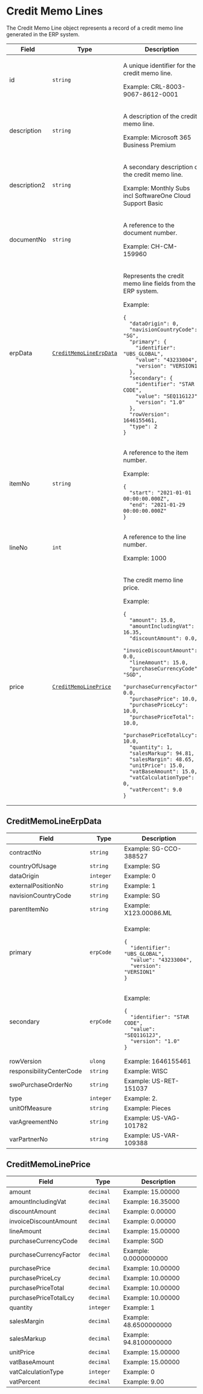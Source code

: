 # Credit Memo Lines

The Credit Memo Line object represents a record of a credit memo line generated in the ERP system.

<table><thead><tr><th width="127">Field</th><th width="200">Type</th><th>Description</th></tr></thead><tbody><tr><td>id</td><td><code>string</code></td><td><p>A unique identifier for the credit memo line. </p><p>Example: CRL-8003-9067-8612-0001</p></td></tr><tr><td>description</td><td><code>string</code></td><td><p>A description of the credit memo line.</p><p>Example: Microsoft 365 Business Premium</p></td></tr><tr><td>description2</td><td><code>string</code></td><td><p>A secondary description of the credit memo line.</p><p>Example: Monthly Subs incl SoftwareOne Cloud Support Basic</p></td></tr><tr><td>documentNo</td><td><code>string</code></td><td><p>A reference to the document number.</p><p>Example: CH-CM-159960</p></td></tr><tr><td>erpData</td><td><a href="credit-memo-lines.md#creditmemoerpdata"><code>CreditMemoLineErpData</code></a></td><td><p>Represents the credit memo line fields from the ERP system. </p><p>Example:</p><pre class="language-json" data-overflow="wrap" data-full-width="true"><code class="lang-json">{
  "dataOrigin": 0,
  "navisionCountryCode": "SG",
  "primary": {
    "identifier": "UBS_GLOBAL",
    "value": "43233004",
    "version": "VERSION1"
  },
  "secondary": {
    "identifier": "STAR CODE",
    "value": "SEQ11G12J",
    "version": "1.0"
  },
  "rowVersion": 1646155461,
  "type": 2
}
</code></pre></td></tr><tr><td>itemNo</td><td><code>string</code></td><td><p>A reference to the item number.</p><p>Example:</p><pre class="language-json" data-overflow="wrap" data-full-width="true"><code class="lang-json">{
  "start": "2021-01-01 00:00:00.000Z",
  "end": "2021-01-29 00:00:00.000Z"
}
</code></pre></td></tr><tr><td>lineNo</td><td><code>int</code></td><td><p>A reference to the line number.</p><p>Example: 1000</p></td></tr><tr><td>price</td><td><a href="credit-memo-lines.md#creditmemolineprice"><code>CreditMemoLinePrice</code></a></td><td><p>The credit memo line price. </p><p>Example:</p><pre class="language-json" data-overflow="wrap" data-full-width="true"><code class="lang-json">{
  "amount": 15.0,
  "amountIncludingVat": 16.35,
  "discountAmount": 0.0,
  "invoiceDiscountAmount": 0.0,
  "lineAmount": 15.0,
  "purchaseCurrencyCode": "SGD",
  "purchaseCurrencyFactor": 0.0,
  "purchasePrice": 10.0,
  "purchasePriceLcy": 10.0,
  "purchasePriceTotal": 10.0,
  "purchasePriceTotalLcy": 10.0,
  "quantity": 1,
  "salesMarkup": 94.81,
  "salesMargin": 48.65,
  "unitPrice": 15.0,
  "vatBaseAmount": 15.0,
  "vatCalculationType": 0,
  "vatPercent": 9.0
}
</code></pre></td></tr></tbody></table>

## CreditMemoLineErpData <a href="#creditmemoerpdata" id="creditmemoerpdata"></a>

<table><thead><tr><th width="213">Field</th><th width="137">Type</th><th width="381">Description</th></tr></thead><tbody><tr><td>contractNo</td><td><code>string</code></td><td>Example: SG-CCO-388527</td></tr><tr><td>countryOfUsage</td><td><code>string</code></td><td>Example: SG</td></tr><tr><td>dataOrigin</td><td><code>integer</code></td><td>Example: 0</td></tr><tr><td>externalPositionNo</td><td><code>string</code></td><td>Example: 1</td></tr><tr><td>navisionCountryCode</td><td><code>string</code></td><td>Example: SG</td></tr><tr><td>parentItemNo</td><td><code>string</code></td><td>Example: X123.00086.ML</td></tr><tr><td>primary</td><td><code>erpCode</code></td><td><p>Example:</p><pre class="language-json" data-overflow="wrap" data-full-width="true"><code class="lang-json">{
  "identifier": "UBS_GLOBAL",
  "value": "43233004",
  "version": "VERSION1"
}
</code></pre></td></tr><tr><td>secondary</td><td><code>erpCode</code></td><td><p>Example:</p><pre class="language-json" data-overflow="wrap" data-full-width="true"><code class="lang-json">{
  "identifier": "STAR CODE",
  "value": "SEQ11G12J",
  "version": "1.0"
}
</code></pre></td></tr><tr><td>rowVersion</td><td><code>ulong</code></td><td>Example: 1646155461</td></tr><tr><td>responsibilityCenterCode</td><td><code>string</code></td><td>Example: WISC</td></tr><tr><td>swoPurchaseOrderNo</td><td><code>string</code></td><td>Example: US-RET-151037</td></tr><tr><td>type</td><td><code>integer</code></td><td>Example: 2.</td></tr><tr><td>unitOfMeasure</td><td><code>string</code></td><td>Example: Pieces</td></tr><tr><td>varAgreementNo</td><td><code>string</code></td><td>Example: US-VAG-101782</td></tr><tr><td>varPartnerNo</td><td><code>string</code></td><td>Example: US-VAR-109388</td></tr></tbody></table>

## CreditMemoLinePrice

<table><thead><tr><th width="213">Field</th><th width="137">Type</th><th width="381">Description</th></tr></thead><tbody><tr><td>amount</td><td><code>decimal</code></td><td>Example: 15.00000</td></tr><tr><td>amountIncludingVat</td><td><code>decimal</code></td><td>Example: 16.35000</td></tr><tr><td>discountAmount</td><td><code>decimal</code></td><td>Example: 0.00000</td></tr><tr><td>invoiceDiscountAmount</td><td><code>decimal</code></td><td>Example: 0.00000</td></tr><tr><td>lineAmount</td><td><code>decimal</code></td><td>Example: 15.00000</td></tr><tr><td>purchaseCurrencyCode</td><td><code>decimal</code></td><td>Example: SGD</td></tr><tr><td>purchaseCurrencyFactor</td><td><code>decimal</code></td><td>Example: 0.0000000000</td></tr><tr><td>purchasePrice</td><td><code>decimal</code></td><td>Example: 10.00000</td></tr><tr><td>purchasePriceLcy</td><td><code>decimal</code></td><td>Example: 10.00000</td></tr><tr><td>purchasePriceTotal</td><td><code>decimal</code></td><td>Example: 10.00000</td></tr><tr><td>purchasePriceTotalLcy</td><td><code>decimal</code></td><td>Example: 10.00000</td></tr><tr><td>quantity</td><td><code>integer</code></td><td>Example: 1</td></tr><tr><td>salesMargin</td><td><code>decimal</code></td><td>Example: 48.6500000000</td></tr><tr><td>salesMarkup</td><td><code>decimal</code></td><td>Example: 94.8100000000</td></tr><tr><td>unitPrice</td><td><code>decimal</code></td><td>Example: 15.00000</td></tr><tr><td>vatBaseAmount</td><td><code>decimal</code></td><td>Example: 15.00000</td></tr><tr><td>vatCalculationType</td><td><code>integer</code></td><td>Example: 0</td></tr><tr><td>vatPercent</td><td><code>decimal</code></td><td>Example: 9.00</td></tr></tbody></table>
